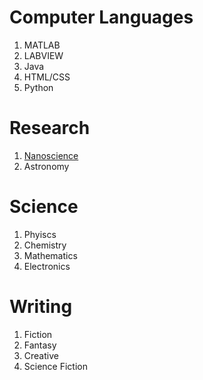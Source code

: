 # Computer Languages
1. MATLAB
2. LABVIEW
3. Java
4. HTML/CSS
5. Python

# Research
1. [Nanoscience](./nano.html)
2. Astronomy

# Science
1. Phyiscs
2. Chemistry
3. Mathematics
4. Electronics

# Writing
1. Fiction
2. Fantasy
3. Creative
4. Science Fiction
